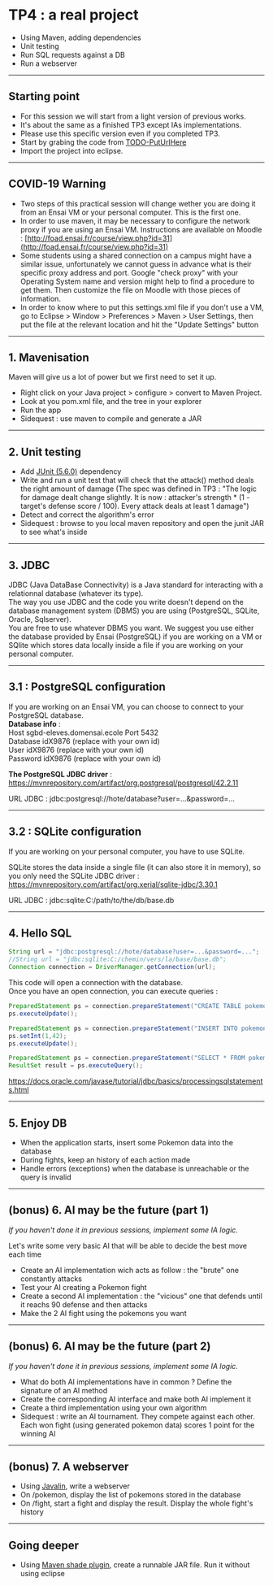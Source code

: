 # TP4 : a real project
<!-- .slide: data-state="no-toc-progress" class="no-toc-progress" -->
* Using Maven, adding dependencies
* Unit testing
* Run SQL requests against a DB
* Run a webserver

----

## Starting point
<!-- .slide: data-state="no-toc-progress" class="no-toc-progress" -->
* For this session we will start from a light version of previous works.
* It's about the same as a finished TP3 except IAs implementations.
* Please use this specific version even if you completed TP3.
* Start by grabing the code from [TODO-PutUrlHere](TODO-PutUrlHere)  
* Import the project into eclipse.

----

## COVID-19 Warning
<!-- .slide: data-state="no-toc-progress" class="no-toc-progress" -->
* Two steps of this practical session will change wether you are doing it from an Ensai VM or your personal computer. This is the first one.
* In order to use maven, it may be necessary to configure the network proxy if you are using an Ensai VM. Instructions are available on Moodle : [http://foad.ensai.fr/course/view.php?id=31](http://foad.ensai.fr/course/view.php?id=31)
* Some students using a shared connection on a campus might have a similar issue, unfortunately we cannot guess in advance what is their specific proxy address and port. Google "check proxy" with your Operating System name and version might help to find a procedure to get them. Then customize the file on Moodle with those pieces of information.
* In order to know where to put this settings.xml file if you don't use a VM, go to Eclipse > Window > Preferences > Maven > User Settings, then put the file at the relevant location and hit the "Update Settings" button

----

## 1. Mavenisation
<!-- .slide: data-state="no-toc-progress" class="no-toc-progress" -->  
Maven will give us a lot of power but we first need to set it up.  

* Right click on your Java project > configure > convert to Maven Project.
* Look at you pom.xml file, and the tree in your explorer
* Run the app
* Sidequest : use maven to compile and generate a JAR

----

## 2. Unit testing
<!-- .slide: data-state="no-toc-progress" class="no-toc-progress" -->  
* Add [JUnit (5.6.0)](https://mvnrepository.com/artifact/org.junit.jupiter/junit-jupiter-api/5.6.0) dependency
* Write and run a unit test that will check that the attack() method deals the right amount of damage (The spec was defined in TP3 : "The logic for damage dealt change slightly. It is now : attacker's strength * (1 - target's defense score / 100). Every attack deals at least 1 damage")  
* Detect and correct the algorithm's error
* Sidequest : browse to you local maven repository and open the junit JAR to see what's inside

----

## 3. JDBC
<!-- .slide: data-state="no-toc-progress" class="no-toc-progress" -->  
JDBC (Java DataBase Connectivity) is a Java standard for interacting with a relationnal database (whatever its type).  
The way you use JDBC and the code you write doesn't depend on the database management system (DBMS) you are using (PostgreSQL, SQLite, Oracle, Sqlserver).  
You are free to use whatever DBMS you want. We suggest you use either the database provided by Ensai (PostgreSQL) if you are working on a VM or SQlite which stores data locally inside a file if you are working on your personal computer.

----

## 3.1 : PostgreSQL configuration
<!-- .slide: data-state="no-toc-progress" class="no-toc-progress" -->  
If you are working on an Ensai VM, you can choose to connect to your PostgreSQL database.  
<b>Database info</b> :  
Host sgbd-eleves.domensai.ecole
Port 5432  
Database idX9876 (replace with your own id)  
User idX9876 (replace with your own id)  
Password idX9876 (replace with your own id)  
  
<b>The PostgreSQL JDBC driver</b> :  
https://mvnrepository.com/artifact/org.postgresql/postgresql/42.2.11

URL JDBC : jdbc:postgresql://hote/database?user=...&password=...

----

## 3.2 : SQLite configuration
<!-- .slide: data-state="no-toc-progress" class="no-toc-progress" -->  
If you are working on your personal computer, you have to use SQLite.

SQLite stores the data inside a single file (it can also store it in memory), so you only need the SQLite JDBC driver :  
https://mvnrepository.com/artifact/org.xerial/sqlite-jdbc/3.30.1

URL JDBC : jdbc:sqlite:C:/path/to/the/db/base.db

----

## 4. Hello SQL
<!-- .slide: data-state="no-toc-progress" class="no-toc-progress" -->  
```Java
String url = "jdbc:postgresql://hote/database?user=...&password=...";
//String url = "jdbc:sqlite:C:/chemin/vers/la/base/base.db";
Connection connection = DriverManager.getConnection(url);
```
This code will open a connection with the database.  
Once you have an open connection, you can execute queries :   
```Java
PreparedStatement ps = connection.prepareStatement("CREATE TABLE pokemon(id INT PRIMARY KEY)");
ps.executeUpdate();
```
```Java
PreparedStatement ps = connection.prepareStatement("INSERT INTO pokemon(id) VALUES(?)");
ps.setInt(1,42);
ps.executeUpdate();
```
```Java
PreparedStatement ps = connection.prepareStatement("SELECT * FROM pokemon");
ResultSet result = ps.executeQuery();
```
https://docs.oracle.com/javase/tutorial/jdbc/basics/processingsqlstatements.html

----

## 5. Enjoy DB
<!-- .slide: data-state="no-toc-progress" class="no-toc-progress" -->  
* When the application starts, insert some Pokemon data into the database
* During fights, keep an history of each action made
* Handle errors (exceptions) when the database is unreachable or the query is invalid

----

## (bonus) 6. AI may be the future (part 1)
<!-- .slide: data-state="no-toc-progress" class="no-toc-progress" -->  

_If you haven't done it in previous sessions, implement some IA logic._

Let's write some very basic AI that will be able to decide the best move each time
* Create an AI implementation wich acts as follow : the "brute" one constantly attacks
* Test your AI creating a Pokemon fight
* Create a second AI implementation : the "vicious" one that defends until it reachs 90 defense and then attacks
* Make the 2 AI fight using the pokemons you want

----

## (bonus) 6. AI may be the future (part 2)

_If you haven't done it in previous sessions, implement some IA logic._

* What do both AI implementations have in common ? Define the signature of an AI method
* Create the corresponding AI interface and make both AI implement it
* Create a third implementation using your own algorithm
* Sidequest : write an AI tournament. They compete against each other. Each won fight (using generated pokemon data) scores 1 point for the winning AI


----

## (bonus) 7. A webserver
<!-- .slide: data-state="no-toc-progress" class="no-toc-progress" -->  
* Using [Javalin](https://javalin.io/), write a webserver 
* On /pokemon, display the list of pokemons stored in the database
* On /fight, start a fight and display the result. Display the whole fight's history


----

## Going deeper
<!-- .slide: data-state="no-toc-progress" class="no-toc-progress" --> 
* Using [Maven shade plugin](https://maven.apache.org/plugins/maven-shade-plugin/examples/executable-jar.html), create a runnable JAR file. Run it without using eclipse